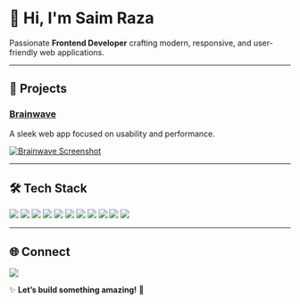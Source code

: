 # 👋 Hi, I'm Saim Raza  

Passionate **Frontend Developer** crafting modern, responsive, and user-friendly web applications.  

---

## 🚀 Projects  

### [Brainwave](https://brainwave-gold-nine.vercel.app/)  
A sleek web app focused on usability and performance.  

[![Brainwave Screenshot](https://i.ibb.co/Kqdv8j1/Image-from.png)](https://brainwave-gold-nine.vercel.app/)  

---

## 🛠️ Tech Stack  

<p align="left">
  <img src="https://img.shields.io/badge/JavaScript-F7DF1E?style=for-the-badge&logo=javascript&logoColor=black&labelColor=white&logoWidth=20" />
  <img src="https://img.shields.io/badge/TypeScript-007ACC?style=for-the-badge&logo=typescript&logoColor=white&labelColor=white&logoWidth=20" />
  <img src="https://img.shields.io/badge/HTML-E34F26?style=for-the-badge&logo=html5&logoColor=white&labelColor=white&logoWidth=20" />
  <img src="https://img.shields.io/badge/CSS-1572B6?style=for-the-badge&logo=css3&logoColor=white&labelColor=white&logoWidth=20" />
  <img src="https://img.shields.io/badge/React-61DAFB?style=for-the-badge&logo=react&logoColor=black&labelColor=white&logoWidth=20" />
  <img src="https://img.shields.io/badge/Next.js-000000?style=for-the-badge&logo=next.js&logoColor=white&labelColor=white&logoWidth=20" />
  <img src="https://img.shields.io/badge/Tailwind_CSS-38B2AC?style=for-the-badge&logo=tailwind-css&logoColor=white&labelColor=white&logoWidth=20" />
  <img src="https://img.shields.io/badge/Redux_Toolkit-764ABC?style=for-the-badge&logo=redux&logoColor=white&labelColor=white&logoWidth=20" />
  <img src="https://img.shields.io/badge/Appwrite-F02E65?style=for-the-badge&logo=appwrite&logoColor=white&labelColor=white&logoWidth=20" />
  <img src="https://img.shields.io/badge/ShadCN-000000?style=for-the-badge&logo=shadcn&logoColor=white&labelColor=white&logoWidth=20" />
  <img src="https://img.shields.io/badge/MUI-007FFF?style=for-the-badge&logo=mui&logoColor=white&labelColor=white&logoWidth=20" />
</p>

---

## 🌐 Connect  
<p align="left">
  <a href="https://www.linkedin.com/in/saim-raza-610511327/">
    <img src="https://img.shields.io/badge/LinkedIn-0077B5?style=for-the-badge&logo=linkedin&logoColor=white&labelColor=white&logoWidth=20" />
  </a>
</p>

✨ **Let’s build something amazing!** 🚀  
